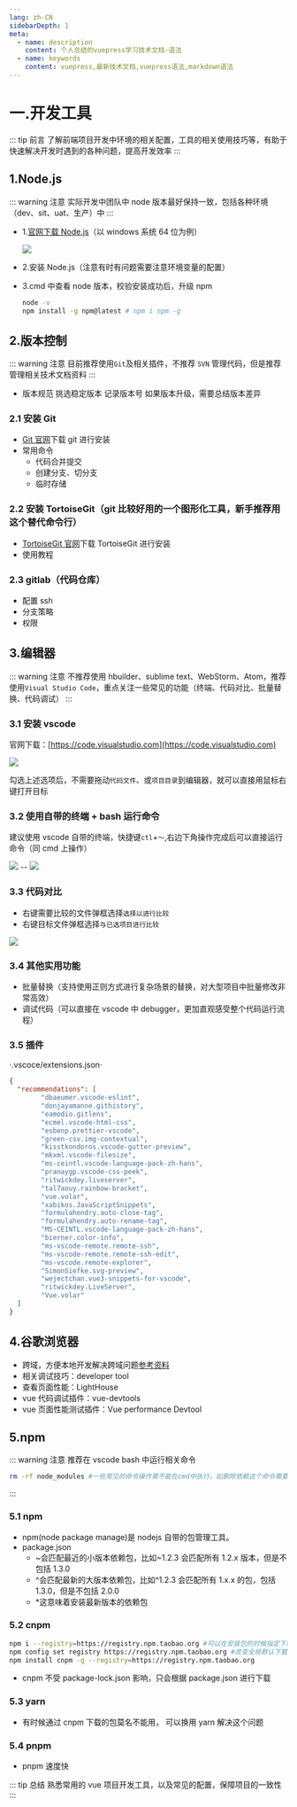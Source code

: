 ```yaml
---
lang: zh-CN
sidebarDepth: 1
meta:
  - name: description
    content: 个人总结的vuepress学习技术文档-语法
  - name: keywords
    content: vuepress,最新技术文档,vuepress语法,markdown语法
---
```


# 一.开发工具

::: tip 前言
了解前端项目开发中环境的相关配置，工具的相关使用技巧等，有助于快速解决开发时遇到的各种问题，提高开发效率
:::

## 1.Node.js

::: warning 注意
实际开发中团队中 node 版本最好保持一致，包括各种环境（dev、sit、uat、生产）中
:::

- 1.[官网下载 Node.js](http://nodejs.cn)（以 windows 系统 64 位为例）

  ![](./1.utils1.png)

- 2.安装 Node.js（注意有时有问题需要注意环境变量的配置）

- 3.cmd 中查看 node 版本，校验安装成功后，升级 npm

  ```sh
  node -v
  npm install -g npm@latest # npm i npm -g
  ```

## 2.版本控制

::: warning 注意
目前推荐使用`Git`及相关插件，不推荐 `SVN` 管理代码，但是推荐管理相关技术文档资料
:::

- 版本规范 挑选稳定版本 记录版本号 如果版本升级，需要总结版本差异

### 2.1 安装 Git

- [Git 官网](https://git-scm.com)下载 git 进行安装
- 常用命令
  - 代码合并提交
  - 创建分支、切分支
  - 临时存储

### 2.2 安装 TortoiseGit（git 比较好用的一个图形化工具，新手推荐用这个替代命令行）

- [TortoiseGit 官网](https://tortoisegit.org/download/)下载 TortoiseGit 进行安装
- 使用教程

### 2.3 gitlab（代码仓库）

- 配置 ssh
- 分支策略
- 权限

## 3.编辑器

::: warning 注意
不推荐使用 hbuilder、sublime text、WebStorm、Atom，推荐使用`Visual Studio Code`，重点关注一些常见的功能（终端、代码对比、批量替换、代码调试）
:::

### 3.1 安装 vscode

官网下载：[https://code.visualstudio.com](https://code.visualstudio.com)

![](./1.utils3.png)

勾选上述选项后，不需要拖动`代码文件`、或`项目目录`到编辑器，就可以直接用鼠标右键打开目标

### 3.2 使用自带的终端 + bash 运行命令

建议使用 vscode 自带的终端，快捷键`ctl`+`～`,右边下角操作完成后可以直接运行命令（同 cmd 上操作）

![](./1.utils1.1.png) -- ![](./1.utils1.3.png)

### 3.3 代码对比

- 右键需要比较的文件弹框选择`选择以进行比较`
- 右键目标文件弹框选择`与已选项目进行比较`

![](./1.utils1.2.png)

### 3.4 其他实用功能

- 批量替换（支持使用正则方式进行复杂场景的替换，对大型项目中批量修改非常高效）
- 调试代码（可以直接在 vscode 中 debugger，更加直观感受整个代码运行流程）
### 3.5 插件
·.vscoce/extensions.json·

```json
{
  "recommendations": [
		"dbaeumer.vscode-eslint",
		"donjayamanne.githistory",
		"eamodio.gitlens",
		"ecmel.vscode-html-css",
		"esbenp.prettier-vscode",
		"green-csv.img-contextual",
		"kisstkondoros.vscode-gutter-preview",
		"mkxml.vscode-filesize",
		"ms-ceintl.vscode-language-pack-zh-hans",
		"pranaygp.vscode-css-peek",
		"ritwickdey.liveserver",
		"tal7aouy.rainbow-bracket",
		"vue.volar",
		"xabikos.JavaScriptSnippets",
		"formulahendry.auto-close-tag",
		"formulahendry.auto-rename-tag",
		"MS-CEINTL.vscode-language-pack-zh-hans",
		"bierner.color-info",
		"ms-vscode-remote.remote-ssh",
		"ms-vscode-remote.remote-ssh-edit",
		"ms-vscode.remote-explorer",
		"SimonSiefke.svg-preview",
		"wejectchan.vue3-snippets-for-vscode",
		"ritwickdey.LiveServer",
		"Vue.volar"
  ]
}
```

## 4.谷歌浏览器

-  跨域，方便本地开发解决跨域问题[参考资料](http://zhoubichuan.com/web-javascript/3.senior/7.cross/1.browser.html#_2-3-%E8%B0%B7%E6%AD%8C%E6%B5%8F%E8%A7%88%E5%99%A8)
- 相关调试技巧：developer tool
- 查看页面性能：LightHouse
- vue 代码调试插件：vue-devtools
- vue 页面性能测试插件：Vue performance Devtool

## 5.npm

::: warning 注意
推荐在 vscode bash 中运行相关命令

```bash
rm -rf node_modules #一些常见的命令操作需不能在cmd中执行，如删除依赖这个命令需要在bash中使用
```

:::

### 5.1 npm

- npm(node package manage)是 nodejs 自带的包管理工具。
- package.json
  - ~会匹配最近的小版本依赖包，比如~1.2.3 会匹配所有 1.2.x 版本，但是不包括 1.3.0
  - ^会匹配最新的大版本依赖包，比如^1.2.3 会匹配所有 1.x.x 的包，包括 1.3.0，但是不包括 2.0.0
  - \*这意味着安装最新版本的依赖包

### 5.2 cnpm

```sh
npm i --registry=https://registry.npm.taobao.org #可以在安装包的时候指定下载源
npm config set registry https://registry.npm.taobao.org #改变全局默认下载地址
npm install cnpm -g --registry=https://registry.npm.taobao.org
```

- cnpm 不受 package-lock.json 影响，只会根据 package.json 进行下载

### 5.3 yarn

- 有时候通过 cnpm 下载的包莫名不能用， 可以换用 yarn 解决这个问题

### 5.4 pnpm

- pnpm 速度快

::: tip 总结
熟悉常用的 vue 项目开发工具，以及常见的配置，保障项目的一致性
:::
